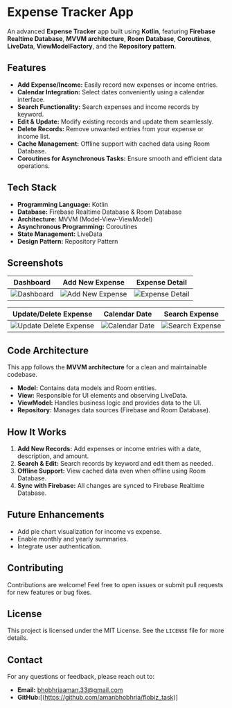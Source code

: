 # Expense Tracker App

An advanced **Expense Tracker** app built using **Kotlin**, featuring **Firebase Realtime Database**, **MVVM architecture**, **Room Database**, **Coroutines**, **LiveData**, **ViewModelFactory**, and the **Repository pattern**.

## Features

- **Add Expense/Income:** Easily record new expenses or income entries.
- **Calendar Integration:** Select dates conveniently using a calendar interface.
- **Search Functionality:** Search expenses and income records by keyword.
- **Edit & Update:** Modify existing records and update them seamlessly.
- **Delete Records:** Remove unwanted entries from your expense or income list.
- **Cache Management:** Offline support with cached data using Room Database.
- **Coroutines for Asynchronous Tasks:** Ensure smooth and efficient data operations.

## Tech Stack

- **Programming Language:** Kotlin
- **Database:** Firebase Realtime Database & Room Database
- **Architecture:** MVVM (Model-View-ViewModel)
- **Asynchronous Programming:** Coroutines
- **State Management:** LiveData
- **Design Pattern:** Repository Pattern

## Screenshots

| Dashboard | Add New Expense | Expense Detail |
|-----------|------------------|----------------|
| ![Dashboard](https://github.com/user-attachments/assets/24c34469-84ef-405c-a4c2-227f430d00e8) | ![Add New Expense](https://github.com/user-attachments/assets/a5f537b8-405f-411c-854c-294864ea4b52) | ![Expense Detail](https://github.com/user-attachments/assets/be556315-695c-4028-bbec-c1d5ce0fd462) |

| Update/Delete Expense | Calendar Date | Search Expense |
|------------------------|---------------|----------------|
| ![Update Delete Expense](https://github.com/user-attachments/assets/b5030214-441b-4659-8b3a-14a83d726e28) | ![Calendar Date](https://github.com/user-attachments/assets/d8900e1d-41a1-4748-bb5a-a46e81ddb008) | ![Search Expense](https://github.com/user-attachments/assets/f9577f24-748e-4e77-b32f-a7ce03c2b84f) |











## Code Architecture

This app follows the **MVVM architecture** for a clean and maintainable codebase.

- **Model:** Contains data models and Room entities.
- **View:** Responsible for UI elements and observing LiveData.
- **ViewModel:** Handles business logic and provides data to the UI.
- **Repository:** Manages data sources (Firebase and Room Database).


## How It Works

1. **Add New Records:** Add expenses or income entries with a date, description, and amount.
2. **Search & Edit:** Search records by keyword and edit them as needed.
3. **Offline Support:** View cached data even when offline using Room Database.
4. **Sync with Firebase:** All changes are synced to Firebase Realtime Database.

## Future Enhancements

- Add pie chart visualization for income vs expense.
- Enable monthly and yearly summaries.
- Integrate user authentication.

## Contributing

Contributions are welcome! Feel free to open issues or submit pull requests for new features or bug fixes.

## License

This project is licensed under the MIT License. See the `LICENSE` file for more details.

## Contact

For any questions or feedback, please reach out to:
- **Email:** bhobhriaaman.33@gmail.com
- **GitHub:**[(https://github.com/amanbhobhria/flobiz_task)]
